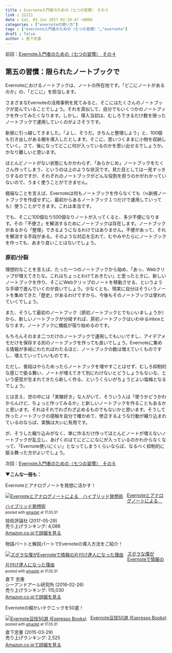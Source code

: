 ```yaml
---
title : Evernote入門者のための〈七つの習慣〉　その５
link : 22211
date : Sat, 03 Jun 2017 02:18:47 +0000
categories : ["evernoteの使い方"]
tags : ["evernote入門者のための〈七つの習慣〉","evernote"]
draft : false
author : 倉下忠憲
---
```


前回：<a href="https://rashita.net/blog/?p=22199">Evernote入門者のための〈七つの習慣〉　その４</a>

<h2>第五の習慣：限られたノートブックで</h2>

Evernoteにおけるノートブックは、ノートの所在地です。「どこにノートがあるのか」の、「どこに」を担当します。

さまざまなEvernoteの活用事例を見てみると、そこにはたくさんのノートブックが並んでいることでしょう。それを真似して、自分でもいくつかのノートブックを作ってみたくなります。しかし、導入当初は、むしろできるだけ数を限ったノートブックで運用していくのがよさそうです。

新居に引っ越してきました。「よし、そうだ。きちんと整理しよう」と、100個も引き出しがある棚を導入したとします。そこに、思いつくままに小物を収納していく。さて、後になってどこに何が入っているのかを思い出せるでしょうか。かなり難しいと思います。

ほとんどノートがない状態にもかかわらず、「あらかじめ」ノートブックをたくさん作ってしまう、というのは上のような状況です。見た目としては一見すっきりするのですが、それぞれのノートブックがどんな役割を担うのかがわかっていないので、うまく使うことができません。

極端なことを言えば、Evernoteは何もノートブックを作らなくても（≒新規ノートブックを作成せずに、最初からあるノートブック１つだけで運用していっても）使うことができます。これは本当です。

でも、そこに100個なり500個なりノートが入ってくると、多少不便になります。その「不便さ」を解消するためにノートブックは存在します。ノートブックがあるから「整理」できるようになるわけではありません。不便があって、それを解消する手段がある。そのような対応を忘れて、むやみやたらにノートブックを作っても、あまり良いことはないでしょう。

<h3>原初/分裂</h3>

理想的なことを言えば、たった一つのノートブックから始め、「あっ、Webクリップが増えてきたな。これはちょっとわけておきたい」と思ったときに、新しいノートブックを作り、そこにWebクリップのノートを移動させる、というような手順で進んでいくのが良いでしょう。少なくとも、現実に自分はそういうノートを集めてきた「歴史」があるわけですから、今後もそのノートブックは使われていくでしょう。

また、そうして最初のノートブック（原初ノートブックとでもいいましょうか）から、新しいノートブックが分岐すれば、原初ノートブックはいわゆるinboxとなります。ノートブックに機能が宿り始めるのです。

もちろんそのまま二つだけのノートブックで運用してもいいですし、アイデアメモだけを保存する別のノートブックを作っても良いでしょう。Evernoteに集める情報が多岐にわたればわたるほど、ノートブックの数は増えていくものですし、増えていっていいものです。

ただし、普段はやらためったらノートブックを増やすことはせず、むしろ抑制的な感じで振る舞い、ノートが増えてきて別にわけないとどうしょうもないな、という感覚が生まれてきたら新しく作る、というくらいがちょうどよい塩梅となるでしょう。

とは言え、世の中には「実験好き」な人がいて、そういう人は「使うかどうかわからんけど、ちょっと作ってみるか」と新しいノートブックを作ることもあるかと思います。それはそれでわざわざ止めるものでもないかと思います。そうして作ったノートブックの感触を自分で確かめて、修正するような行動が織り込まれているのならば、実験は大いに有用です。

が、そうした織り込みがなく、単に作るだけ作ってほとんどノートが増えないノートブックが乱立し、あげくのはてにどこになにが入っているのかわからなくなって、「Evernote使いにくい」となってしまうくらいならば、なるべく抑制的に振る舞った方がよいでしょう。

次回：<a href="https://rashita.net/blog/?p=22220">Evernote入門者のための〈七つの習慣〉　その６</a>

<strong>▼こんな一冊も：</strong>

Evernoteとアナログノートを発想に活かす！

<div class="amazlet-box" style="margin-bottom:0px;"><div class="amazlet-image" style="float:left;margin:0px 12px 1px 0px;"><a href="http://www.amazon.co.jp/exec/obidos/ASIN/B0719S13KQ/rashita1000-22/ref=nosim/" name="amazletlink" target="_blank"><img src="https://images-fe.ssl-images-amazon.com/images/I/51iRTqdvRnL._SL160_.jpg" alt="Evernoteとアナログノートによる　ハイブリッド発想術" style="border: none;" /></a></div><div class="amazlet-info" style="line-height:120%; margin-bottom: 10px"><div class="amazlet-name" style="margin-bottom:10px;line-height:120%"><a href="http://www.amazon.co.jp/exec/obidos/ASIN/B0719S13KQ/rashita1000-22/ref=nosim/" name="amazletlink" target="_blank">Evernoteとアナログノートによる　ハイブリッド発想術</a><div class="amazlet-powered-date" style="font-size:80%;margin-top:5px;line-height:120%">posted with <a href="http://www.amazlet.com/" title="amazlet" target="_blank">amazlet</a> at 17.05.31</div></div><div class="amazlet-detail">技術評論社 (2017-05-29)<br />売り上げランキング: 4,086<br /></div><div class="amazlet-sub-info" style="float: left;"><div class="amazlet-link" style="margin-top: 5px"><a href="http://www.amazon.co.jp/exec/obidos/ASIN/B0719S13KQ/rashita1000-22/ref=nosim/" name="amazletlink" target="_blank">Amazon.co.jpで詳細を見る</a></div></div></div><div class="amazlet-footer" style="clear: left"></div></div>

物語パートと解説パートでEvernoteの導入方法をご紹介！

<div class="amazlet-box" style="margin-bottom:0px;"><div class="amazlet-image" style="float:left;margin:0px 12px 1px 0px;"><a href="http://www.amazon.co.jp/exec/obidos/ASIN/4863541953/rashita1000-22/ref=nosim/" name="amazletlink" target="_blank"><img src="https://images-fe.ssl-images-amazon.com/images/I/515rWUhPqbL._SL160_.jpg" alt="ズボラな僕がEvernoteで情報の片付け達人になった理由" style="border: none;" /></a></div><div class="amazlet-info" style="line-height:120%; margin-bottom: 10px"><div class="amazlet-name" style="margin-bottom:10px;line-height:120%"><a href="http://www.amazon.co.jp/exec/obidos/ASIN/4863541953/rashita1000-22/ref=nosim/" name="amazletlink" target="_blank">ズボラな僕がEvernoteで情報の片付け達人になった理由</a><div class="amazlet-powered-date" style="font-size:80%;margin-top:5px;line-height:120%">posted with <a href="http://www.amazlet.com/" title="amazlet" target="_blank">amazlet</a> at 17.05.31</div></div><div class="amazlet-detail">倉下 忠憲 <br />シーアンドアール研究所 (2016-02-26)<br />売り上げランキング: 115,030<br /></div><div class="amazlet-sub-info" style="float: left;"><div class="amazlet-link" style="margin-top: 5px"><a href="http://www.amazon.co.jp/exec/obidos/ASIN/4863541953/rashita1000-22/ref=nosim/" name="amazletlink" target="_blank">Amazon.co.jpで詳細を見る</a></div></div></div><div class="amazlet-footer" style="clear: left"></div></div>

Evernoteの細かいテクニックを50選！

<div class="amazlet-box" style="margin-bottom:0px;"><div class="amazlet-image" style="float:left;margin:0px 12px 1px 0px;"><a href="http://www.amazon.co.jp/exec/obidos/ASIN/B00VEEJ9XU/rashita1000-22/ref=nosim/" name="amazletlink" target="_blank"><img src="https://images-fe.ssl-images-amazon.com/images/I/41oyLdAhfmL._SL160_.jpg" alt="Evernote豆技50選 (Espresso Books)" style="border: none;" /></a></div><div class="amazlet-info" style="line-height:120%; margin-bottom: 10px"><div class="amazlet-name" style="margin-bottom:10px;line-height:120%"><a href="http://www.amazon.co.jp/exec/obidos/ASIN/B00VEEJ9XU/rashita1000-22/ref=nosim/" name="amazletlink" target="_blank">Evernote豆技50選 (Espresso Books)</a><div class="amazlet-powered-date" style="font-size:80%;margin-top:5px;line-height:120%">posted with <a href="http://www.amazlet.com/" title="amazlet" target="_blank">amazlet</a> at 17.05.31</div></div><div class="amazlet-detail">倉下忠憲 (2015-03-29)<br />売り上げランキング: 2,525<br /></div><div class="amazlet-sub-info" style="float: left;"><div class="amazlet-link" style="margin-top: 5px"><a href="http://www.amazon.co.jp/exec/obidos/ASIN/B00VEEJ9XU/rashita1000-22/ref=nosim/" name="amazletlink" target="_blank">Amazon.co.jpで詳細を見る</a></div></div></div><div class="amazlet-footer" style="clear: left"></div></div>
